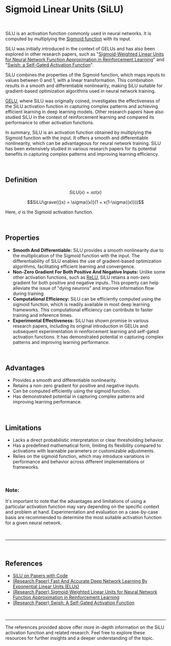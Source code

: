 # **Sigmoid Linear Units (SiLU)**

<br>

SiLU is an activation function commonly used in neural networks. It is computed by multiplying the [Sigmoid function](/research_notes/activation_functions/sigmoid_activation_functions/sigmoid.md) with its input.

SiLU was initially introduced in the context of GELUs and has also been explored in other research papers, such as "[Sigmoid-Weighted Linear Units for Neural Network Function Approximation in Reinforcement Learning](https://arxiv.org/pdf/1702.03118v3.pdf)" and "[Swish: a Self-Gated Activation Function](https://arxiv.org/pdf/1710.05941v1.pdf)".

SiLU combines the properties of the Sigmoid function, which maps inputs to values between 0 and 1, with a linear transformation. This combination results in a smooth and differentiable nonlinearity, making SiLU suitable for gradient-based optimization algorithms used in neural network training.

[GELU](/research_notes/activation_functions/smooth_activation_functions/gelu.md), where SiLU was originally coined, investigates the effectiveness of the SiLU activation function in capturing complex patterns and achieving efficient learning in deep learning models. Other research papers have also studied SiLU in the context of reinforcement learning and compared its performance to other activation functions.

In summary, SiLU is an activation function obtained by multiplying the Sigmoid function with the input. It offers a smooth and differentiable nonlinearity, which can be advantageous for neural network training. SiLU has been extensively studied in various research papers for its potential benefits in capturing complex patterns and improving learning efficiency.

<br>

## **Definition**

$$SiLU(x) = x\sigma{(x)}$$

$$SiLU\grave{(}x) = \sigma{(x)}(1 + x(1-\sigma{(x)}))$$

Here, $\sigma$ is the Sigmoid activation function.

<br>

## **Properties**

- **Smooth And Differentiable:** SiLU provides a smooth nonlinearity due to the multiplication of the Sigmoid function with the input. The differentiability of SiLU enables the use of gradient-based optimization algorithms, facilitating efficient learning and convergence.
- **Non-Zero Gradient For Both Positive And Negative Inputs:** Unlike some other activation functions, such as [ReLU](/research_notes/activation_functions/rectifier_activation_functions/relu.md), SiLU retains a non-zero gradient for both positive and negative inputs. This property can help alleviate the issue of "dying neurons" and improve information flow during training.
- **Computational Efficiency:** SiLU can be efficiently computed using the sigmoid function, which is readily available in most deep learning frameworks. This computational efficiency can contribute to faster training and inference times.
- **Experimental Effectiveness:** SiLU has shown promise in various research papers, including its original introduction in GELUs and subsequent experimentation in reinforcement learning and self-gated activation functions. It has demonstrated potential in capturing complex patterns and improving learning performance.

<br>

## **Advantages**

* Provides a smooth and differentiable nonlinearity.
* Retains a non-zero gradient for positive and negative inputs.
* Can be computed efficiently using the sigmoid function.
* Has demonstrated potential in capturing complex patterns and improving learning performance.

<br>

## **Limitations**

* Lacks a direct probabilistic interpretation or clear thresholding behavior.
* Has a predefined mathematical form, limiting its flexibility compared to activations with learnable parameters or customizable adjustments.
* Relies on the sigmoid function, which may introduce variations in performance and behavior across different implementations or frameworks.

<br>

### **Note:**

It's important to note that the advantages and limitations of using a particular activation function may vary depending on the specific context and problem at hand. Experimentation and evaluation on a case-by-case basis are recommended to determine the most suitable activation function for a given neural network.

<br>

---

<br>

## References

- [SiLU on Papers with Code](https://paperswithcode.com/method/silu)
- [(Research Paper) Fast And Accurate Deep Network Learning By Exponential Linear Units (ELUs)](https://arxiv.org/pdf/1511.07289v5.pdf)
- [(Research Paper) Sigmoid-Weighted Linear Units for Neural Network Function Approximation in Reinforcement Learning](https://arxiv.org/pdf/1702.03118v3.pdf)
- [(Research Paper) Swish: A Self-Gated Activation Function](https://arxiv.org/pdf/1710.05941v1.pdf)

<br>

---

The references provided above offer more in-depth information on the SiLU activation function and related research. Feel free to explore these resources for further insights and a deeper understanding of the topic.